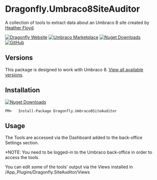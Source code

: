 # Dragonfly.Umbraco8SiteAuditor #
A collection of tools to extract data about an Umbraco 8 site created by [Heather Floyd](https://www.HeatherFloyd.com).

[![Dragonfly Website](https://img.shields.io/badge/Dragonfly-Website-A84492)](https://DragonflyLibraries.com/umbraco-packages/site-auditor/) [![Umbraco Marketplace](https://img.shields.io/badge/Umbraco-Marketplace-3544B1?logo=Umbraco&logoColor=white)](https://marketplace.umbraco.com/package/Dragonfly.Umbraco8SiteAuditor) [![Nuget Downloads](https://buildstats.info/nuget/Dragonfly.Umbraco8SiteAuditor)](https://www.nuget.org/packages/Dragonfly.Umbraco8SiteAuditor/) [![GitHub](https://img.shields.io/badge/GitHub-Sourcecode-blue?logo=github)](https://github.com/hfloyd/Dragonfly.Umbraco8SiteAuditor)

## Versions ##
This package is designed to work with Umbraco 8. [View all available versions](https://DragonflyLibraries.com/umbraco-packages/site-auditor/#Versions).

## Installation ##

[![Nuget Downloads](https://buildstats.info/nuget/Dragonfly.Umbraco8SiteAuditor)](https://www.nuget.org/packages/Dragonfly.Umbraco8SiteAuditor/)


```
PM>   Install-Package Dragonfly.Umbraco8SiteAuditor

```
## Usage ##
The Tools are accessed via the Dashboard added to the back-office Settings section.


*NOTE: You need to be logged-in to the Umbraco back-office in order to access the tools.

You can edit some of the tools' output via the Views installed in /App_Plugins/Dragonfly.SiteAuditor/Views


